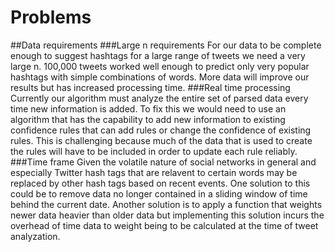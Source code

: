 Problems
==========
##Data requirements
###Large n requirements
For our data to be complete enough to suggest hashtags for a large range of tweets we need a very large n. 100,000 tweets worked well enough to predict only very popular hashtags with simple combinations of words. More data will improve our results but has increased processing time.
###Real time processing
Currently our algorithm must analyze the entire set of parsed data every time new information is added. To fix this we would need to use an algorithm that has the capability to add new information to existing confidence rules that can add rules or change the confidence of existing rules. This is challenging because much of the data that is used to create the rules will have to be included in order to update each rule reliably.
###Time frame
Given the volatile nature of social networks in general and especially Twitter hash tags that are relavent to certain words may be replaced by other hash tags based on recent events. One solution to this could be to remove data no longer contained in a sliding window of time behind the current date. Another solution is to apply a function that weights newer data heavier than older data but implementing this solution incurs the overhead of time data to weight being to be calculated at the time of tweet analyzation.
